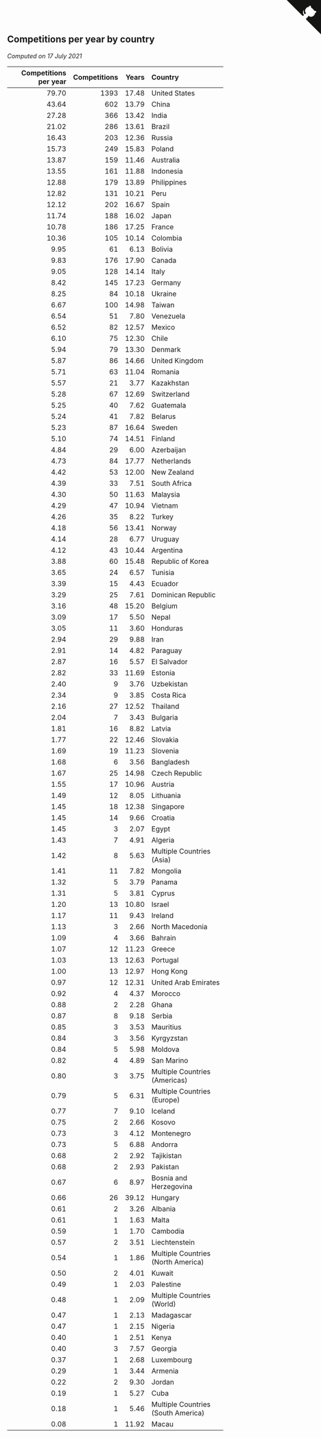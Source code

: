 ## Competitions per year by country

*Computed on 17 July 2021*

| Competitions per year | Competitions | Years | Country |
| ---: | ---: | ---: | :--- |
| 79.70 | 1393 | 17.48 | United States |
| 43.64 | 602 | 13.79 | China |
| 27.28 | 366 | 13.42 | India |
| 21.02 | 286 | 13.61 | Brazil |
| 16.43 | 203 | 12.36 | Russia |
| 15.73 | 249 | 15.83 | Poland |
| 13.87 | 159 | 11.46 | Australia |
| 13.55 | 161 | 11.88 | Indonesia |
| 12.88 | 179 | 13.89 | Philippines |
| 12.82 | 131 | 10.21 | Peru |
| 12.12 | 202 | 16.67 | Spain |
| 11.74 | 188 | 16.02 | Japan |
| 10.78 | 186 | 17.25 | France |
| 10.36 | 105 | 10.14 | Colombia |
| 9.95 | 61 | 6.13 | Bolivia |
| 9.83 | 176 | 17.90 | Canada |
| 9.05 | 128 | 14.14 | Italy |
| 8.42 | 145 | 17.23 | Germany |
| 8.25 | 84 | 10.18 | Ukraine |
| 6.67 | 100 | 14.98 | Taiwan |
| 6.54 | 51 | 7.80 | Venezuela |
| 6.52 | 82 | 12.57 | Mexico |
| 6.10 | 75 | 12.30 | Chile |
| 5.94 | 79 | 13.30 | Denmark |
| 5.87 | 86 | 14.66 | United Kingdom |
| 5.71 | 63 | 11.04 | Romania |
| 5.57 | 21 | 3.77 | Kazakhstan |
| 5.28 | 67 | 12.69 | Switzerland |
| 5.25 | 40 | 7.62 | Guatemala |
| 5.24 | 41 | 7.82 | Belarus |
| 5.23 | 87 | 16.64 | Sweden |
| 5.10 | 74 | 14.51 | Finland |
| 4.84 | 29 | 6.00 | Azerbaijan |
| 4.73 | 84 | 17.77 | Netherlands |
| 4.42 | 53 | 12.00 | New Zealand |
| 4.39 | 33 | 7.51 | South Africa |
| 4.30 | 50 | 11.63 | Malaysia |
| 4.29 | 47 | 10.94 | Vietnam |
| 4.26 | 35 | 8.22 | Turkey |
| 4.18 | 56 | 13.41 | Norway |
| 4.14 | 28 | 6.77 | Uruguay |
| 4.12 | 43 | 10.44 | Argentina |
| 3.88 | 60 | 15.48 | Republic of Korea |
| 3.65 | 24 | 6.57 | Tunisia |
| 3.39 | 15 | 4.43 | Ecuador |
| 3.29 | 25 | 7.61 | Dominican Republic |
| 3.16 | 48 | 15.20 | Belgium |
| 3.09 | 17 | 5.50 | Nepal |
| 3.05 | 11 | 3.60 | Honduras |
| 2.94 | 29 | 9.88 | Iran |
| 2.91 | 14 | 4.82 | Paraguay |
| 2.87 | 16 | 5.57 | El Salvador |
| 2.82 | 33 | 11.69 | Estonia |
| 2.40 | 9 | 3.76 | Uzbekistan |
| 2.34 | 9 | 3.85 | Costa Rica |
| 2.16 | 27 | 12.52 | Thailand |
| 2.04 | 7 | 3.43 | Bulgaria |
| 1.81 | 16 | 8.82 | Latvia |
| 1.77 | 22 | 12.46 | Slovakia |
| 1.69 | 19 | 11.23 | Slovenia |
| 1.68 | 6 | 3.56 | Bangladesh |
| 1.67 | 25 | 14.98 | Czech Republic |
| 1.55 | 17 | 10.96 | Austria |
| 1.49 | 12 | 8.05 | Lithuania |
| 1.45 | 18 | 12.38 | Singapore |
| 1.45 | 14 | 9.66 | Croatia |
| 1.45 | 3 | 2.07 | Egypt |
| 1.43 | 7 | 4.91 | Algeria |
| 1.42 | 8 | 5.63 | Multiple Countries (Asia) |
| 1.41 | 11 | 7.82 | Mongolia |
| 1.32 | 5 | 3.79 | Panama |
| 1.31 | 5 | 3.81 | Cyprus |
| 1.20 | 13 | 10.80 | Israel |
| 1.17 | 11 | 9.43 | Ireland |
| 1.13 | 3 | 2.66 | North Macedonia |
| 1.09 | 4 | 3.66 | Bahrain |
| 1.07 | 12 | 11.23 | Greece |
| 1.03 | 13 | 12.63 | Portugal |
| 1.00 | 13 | 12.97 | Hong Kong |
| 0.97 | 12 | 12.31 | United Arab Emirates |
| 0.92 | 4 | 4.37 | Morocco |
| 0.88 | 2 | 2.28 | Ghana |
| 0.87 | 8 | 9.18 | Serbia |
| 0.85 | 3 | 3.53 | Mauritius |
| 0.84 | 3 | 3.56 | Kyrgyzstan |
| 0.84 | 5 | 5.98 | Moldova |
| 0.82 | 4 | 4.89 | San Marino |
| 0.80 | 3 | 3.75 | Multiple Countries (Americas) |
| 0.79 | 5 | 6.31 | Multiple Countries (Europe) |
| 0.77 | 7 | 9.10 | Iceland |
| 0.75 | 2 | 2.66 | Kosovo |
| 0.73 | 3 | 4.12 | Montenegro |
| 0.73 | 5 | 6.88 | Andorra |
| 0.68 | 2 | 2.92 | Tajikistan |
| 0.68 | 2 | 2.93 | Pakistan |
| 0.67 | 6 | 8.97 | Bosnia and Herzegovina |
| 0.66 | 26 | 39.12 | Hungary |
| 0.61 | 2 | 3.26 | Albania |
| 0.61 | 1 | 1.63 | Malta |
| 0.59 | 1 | 1.70 | Cambodia |
| 0.57 | 2 | 3.51 | Liechtenstein |
| 0.54 | 1 | 1.86 | Multiple Countries (North America) |
| 0.50 | 2 | 4.01 | Kuwait |
| 0.49 | 1 | 2.03 | Palestine |
| 0.48 | 1 | 2.09 | Multiple Countries (World) |
| 0.47 | 1 | 2.13 | Madagascar |
| 0.47 | 1 | 2.15 | Nigeria |
| 0.40 | 1 | 2.51 | Kenya |
| 0.40 | 3 | 7.57 | Georgia |
| 0.37 | 1 | 2.68 | Luxembourg |
| 0.29 | 1 | 3.44 | Armenia |
| 0.22 | 2 | 9.30 | Jordan |
| 0.19 | 1 | 5.27 | Cuba |
| 0.18 | 1 | 5.46 | Multiple Countries (South America) |
| 0.08 | 1 | 11.92 | Macau |


<a href="https://github.com/jonatanklosko/wca_statistics" class="github-corner" aria-label="View source on Github"><svg width="80" height="80" viewBox="0 0 250 250" style="fill:#151513; color:#fff; position: absolute; top: 0; border: 0; right: 0;" aria-hidden="true"><path d="M0,0 L115,115 L130,115 L142,142 L250,250 L250,0 Z"></path><path d="M128.3,109.0 C113.8,99.7 119.0,89.6 119.0,89.6 C122.0,82.7 120.5,78.6 120.5,78.6 C119.2,72.0 123.4,76.3 123.4,76.3 C127.3,80.9 125.5,87.3 125.5,87.3 C122.9,97.6 130.6,101.9 134.4,103.2" fill="currentColor" style="transform-origin: 130px 106px;" class="octo-arm"></path><path d="M115.0,115.0 C114.9,115.1 118.7,116.5 119.8,115.4 L133.7,101.6 C136.9,99.2 139.9,98.4 142.2,98.6 C133.8,88.0 127.5,74.4 143.8,58.0 C148.5,53.4 154.0,51.2 159.7,51.0 C160.3,49.4 163.2,43.6 171.4,40.1 C171.4,40.1 176.1,42.5 178.8,56.2 C183.1,58.6 187.2,61.8 190.9,65.4 C194.5,69.0 197.7,73.2 200.1,77.6 C213.8,80.2 216.3,84.9 216.3,84.9 C212.7,93.1 206.9,96.0 205.4,96.6 C205.1,102.4 203.0,107.8 198.3,112.5 C181.9,128.9 168.3,122.5 157.7,114.1 C157.9,116.9 156.7,120.9 152.7,124.9 L141.0,136.5 C139.8,137.7 141.6,141.9 141.8,141.8 Z" fill="currentColor" class="octo-body"></path></svg></a><style>.github-corner:hover .octo-arm{animation:octocat-wave 560ms ease-in-out}@keyframes octocat-wave{0%,100%{transform:rotate(0)}20%,60%{transform:rotate(-25deg)}40%,80%{transform:rotate(10deg)}}@media (max-width:500px){.github-corner:hover .octo-arm{animation:none}.github-corner .octo-arm{animation:octocat-wave 560ms ease-in-out}}</style>
